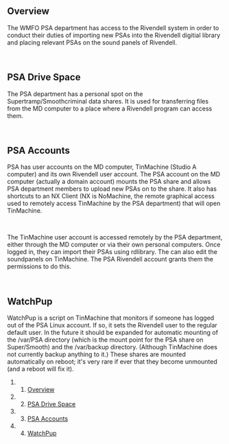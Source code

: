 Overview
--------

The WMFO PSA department has access to the Rivendell system in order to conduct their duties of importing new PSAs into the Rivendell digitial library and placing relevant PSAs on the sound panels of Rivendell.

 

PSA Drive Space
---------------

The PSA department has a personal spot on the Supertramp/Smoothcriminal data shares. It is used for transferring files from the MD computer to a place where a Rivendell program can access them.

 

PSA Accounts
------------

PSA has user accounts on the MD computer, TinMachine (Studio A computer) and its own Rivendell user account. The PSA account on the MD computer (actually a domain account) mounts the PSA share and allows PSA department members to upload new PSAs on to the share. It also has shortcuts to an NX Client (NX is NoMachine, the remote graphical access used to remotely access TinMachine by the PSA department) that will open TinMachine.

 

The TinMachine user account is accessed remotely by the PSA department, either through the MD computer or via their own personal computers. Once logged in, they can import their PSAs using rdlibrary. The can also edit the soundpanels on TinMachine. The PSA Rivendell account grants them the permissions to do this.

 

WatchPup
--------

WatchPup is a script on TinMachine that monitors if someone has logged out of the PSA Linux account. If so, it sets the Rivendell user to the regular default user. In the future it should be expanded for automatic mounting of the /var/PSA directory (which is the mount point for the PSA share on Super/Smooth) and the /var/backup directory. (Although TinMachine does not currently backup anything to it.) These shares are mounted automatically on reboot; it's very rare if ever that they become unmounted (and a reboot will fix it).

1.  1. [Overview](#Overview)
2.  2. [PSA Drive Space](#PSA_Drive_Space)
3.  3. [PSA Accounts](#PSA_Accounts)
4.  4. [WatchPup](#WatchPup)

